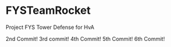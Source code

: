 # FYSTeamRocket
Project FYS Tower Defense for HvA

2nd Commit!
3rd commit!
4th Commit!
5th Commit!
6th Commit!